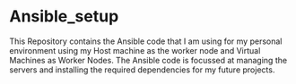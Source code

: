 # Ansible_setup

This Repository contains the Ansible code that I am using for my personal environment using my Host machine as the worker node and Virtual Machines as Worker Nodes.
The Ansible code is focussed at managing the servers and installing the required dependencies for my future projects.
